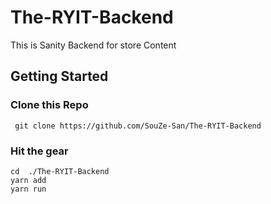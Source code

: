 # The-RYIT-Backend 
This is Sanity Backend for store Content

## Getting Started
### Clone this Repo
```
 git clone https://github.com/SouZe-San/The-RYIT-Backend
```
### Hit the gear
```
cd  ./The-RYIT-Backend
yarn add
yarn run

```
